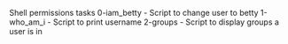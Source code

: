 Shell permissions tasks
0-iam_betty - Script to change user to betty
1-who_am_i - Script to print username
2-groups - Script to display groups a user is in